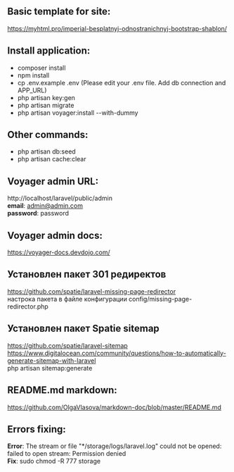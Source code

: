 ## Basic template for site:<br/>
https://myhtml.pro/imperial-besplatnyj-odnostranichnyj-bootstrap-shablon/


## Install application:<br/>
- composer install
- npm install
- cp .env.example .env (Please edit your .env file. Add db connection and APP_URL)
- php artisan key:gen
- php artisan migrate
- php artisan voyager:install --with-dummy

## Other commands:<br/>
- php artisan db:seed 
- php artisan cache:clear

## Voyager admin URL:<br/>
http://localhost/laravel/public/admin<br/>
<strong>email</strong>: admin@admin.com<br/>
<strong>password</strong>: password<br/>

## Voyager admin docs:<br/>
https://voyager-docs.devdojo.com/<br/>

## Установлен пакет 301 редиректов
https://github.com/spatie/laravel-missing-page-redirector<br/>
настрока пакета в файле конфигурации config/missing-page-redirector.php<br/>

## Установлен пакет Spatie sitemap
https://github.com/spatie/laravel-sitemap<br/>
https://www.digitalocean.com/community/questions/how-to-automatically-generate-sitemap-with-laravel<br/>
php artisan sitemap:generate

## README.md markdown:<br/>
https://github.com/OlgaVlasova/markdown-doc/blob/master/README.md<br/>

## Errors fixing:
<strong>Error</strong>: The stream or file "*/storage/logs/laravel.log" could not be opened: failed to open stream: Permission denied<br/>
<strong>Fix</strong>: sudo chmod -R 777 storage
